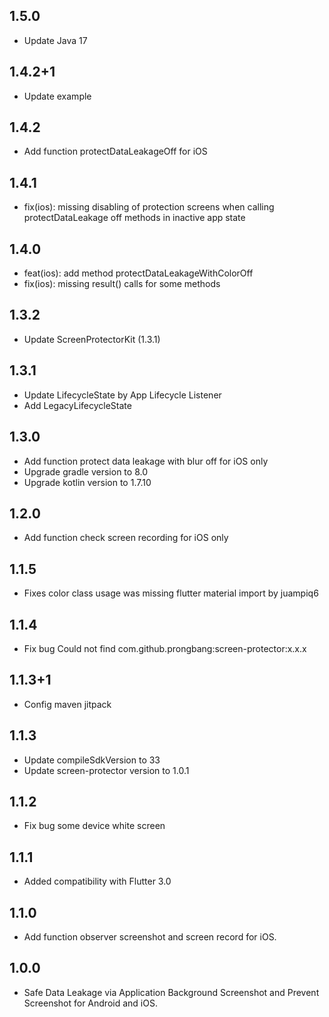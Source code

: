 ## 1.5.0

* Update Java 17
  
## 1.4.2+1

* Update example

## 1.4.2

* Add function protectDataLeakageOff for iOS

## 1.4.1

* fix(ios): missing disabling of protection screens when calling protectDataLeakage off methods in inactive app state

## 1.4.0

* feat(ios): add method protectDataLeakageWithColorOff
* fix(ios): missing result() calls for some methods

## 1.3.2

* Update ScreenProtectorKit (1.3.1)

## 1.3.1

* Update LifecycleState by App Lifecycle Listener
* Add LegacyLifecycleState

## 1.3.0

* Add function protect data leakage with blur off for iOS only
* Upgrade gradle version to 8.0
* Upgrade kotlin version to 1.7.10

## 1.2.0

* Add function check screen recording for iOS only

## 1.1.5

* Fixes color class usage was missing flutter material import by juampiq6

## 1.1.4

* Fix bug Could not find com.github.prongbang:screen-protector:x.x.x

## 1.1.3+1

* Config maven jitpack

## 1.1.3

* Update compileSdkVersion to 33
* Update screen-protector version to 1.0.1

## 1.1.2

* Fix bug some device white screen

## 1.1.1

* Added compatibility with Flutter 3.0

## 1.1.0

* Add function observer screenshot and screen record for iOS.

## 1.0.0

* Safe Data Leakage via Application Background Screenshot and Prevent Screenshot for Android and
  iOS.
